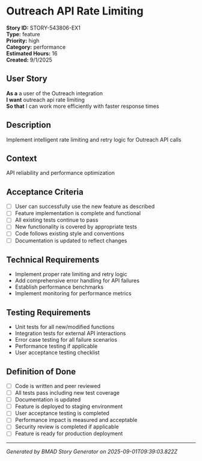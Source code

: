 # Outreach API Rate Limiting

**Story ID:** STORY-543806-EX1  
**Type:** feature  
**Priority:** high  
**Category:** performance  
**Estimated Hours:** 16  
**Created:** 9/1/2025

## User Story

**As a** a user of the Outreach integration  
**I want** outreach api rate limiting  
**So that** I can work more efficiently with faster response times

## Description

Implement intelligent rate limiting and retry logic for Outreach API calls

## Context

API reliability and performance optimization

## Acceptance Criteria

- [ ] User can successfully use the new feature as described
- [ ] Feature implementation is complete and functional
- [ ] All existing tests continue to pass
- [ ] New functionality is covered by appropriate tests
- [ ] Code follows existing style and conventions
- [ ] Documentation is updated to reflect changes

## Technical Requirements

- Implement proper rate limiting and retry logic
- Add comprehensive error handling for API failures
- Establish performance benchmarks
- Implement monitoring for performance metrics

## Testing Requirements

- Unit tests for all new/modified functions
- Integration tests for external API interactions
- Error case testing for all failure scenarios
- Performance testing if applicable
- User acceptance testing checklist

## Definition of Done

- [ ] Code is written and peer reviewed
- [ ] All tests pass including new test coverage
- [ ] Documentation is updated
- [ ] Feature is deployed to staging environment
- [ ] User acceptance testing is completed
- [ ] Performance impact is measured and acceptable
- [ ] Security review is completed if applicable
- [ ] Feature is ready for production deployment

---

*Generated by BMAD Story Generator on 2025-09-01T09:39:03.822Z*
